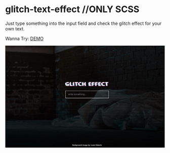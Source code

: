 # glitch-text-effect //ONLY SCSS
Just type something into the input field and check the glitch effect for your own text.

Wanna Try: [DEMO](http://juliaprimus.de/my-app/) 

![alt glitch-effect][img]

[img]: https://github.com/JlaPrs/glitch-text-effect/blob/master/glitch-text/src/img/Glitch-Effect.jpg "Glitch Text Effect with Input for changing text"
